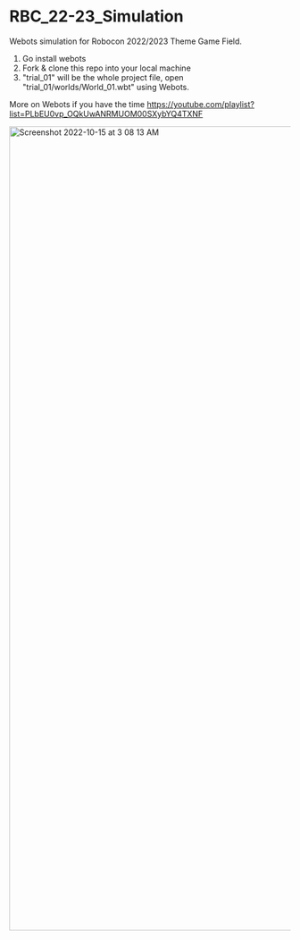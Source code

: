 # RBC_22-23_Simulation

Webots simulation for Robocon 2022/2023 Theme Game Field. 

1. Go install webots
2. Fork & clone this repo into your local machine
3. "trial_01" will be the whole project file, open "trial_01/worlds/World_01.wbt" using Webots.

More on Webots if you have the time https://youtube.com/playlist?list=PLbEU0vp_OQkUwANRMUOM00SXybYQ4TXNF

<img width="1440" alt="Screenshot 2022-10-15 at 3 08 13 AM" src="https://user-images.githubusercontent.com/89406960/195922869-772046d2-5fdd-4132-b3b1-4822cb4a7538.png">
